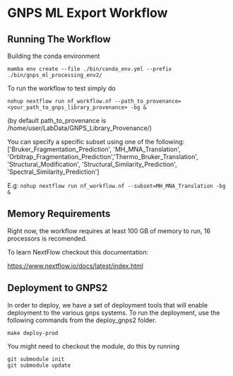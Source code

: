 # GNPS ML Export Workflow

## Running The Workflow
Building the conda environment
```
mamba env create --file ./bin/conda_env.yml --prefix ./bin/gnps_ml_processing_env2/
```

To run the workflow to test simply do

```
nohup nextflow run nf_workflow.nf --path_to_provenance=<your_path_to_gnps_library_provenance> -bg &
```

(by default path_to_provenance is /home/user/LabData/GNPS_Library_Provenance/)

You can specify a specific subset using one of the following:
['Bruker_Fragmentation_Prediction', 'MH_MNA_Translation', 'Orbitrap_Fragmentation_Prediction','Thermo_Bruker_Translation', 'Structural_Modification', 'Structural_Similarity_Prediction', 'Spectral_Similarity_Prediction']

E.g: ```nohup nextflow run nf_workflow.nf --subset=MH_MNA_Translation -bg &```

## Memory Requirements
Right now, the workflow requires at least 100 GB of memory to run, 16 processors is recomended.

To learn NextFlow checkout this documentation:

https://www.nextflow.io/docs/latest/index.html

## Deployment to GNPS2

In order to deploy, we have a set of deployment tools that will enable deployment to the various gnps systems. To run the deployment, use the following commands from the deploy_gnps2 folder. 

```
make deploy-prod
```

You might need to checkout the module, do this by running

```
git submodule init
git submodule update
```
